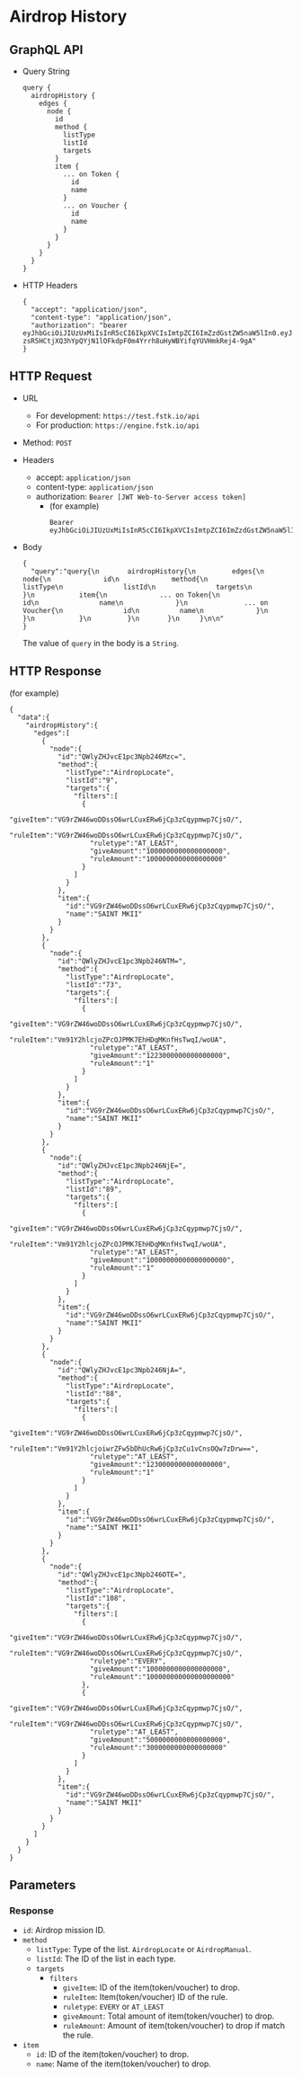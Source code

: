 
# Airdrop History

## GraphQL API

- Query String
  ```
  query {
    airdropHistory {
      edges {
        node {
          id
          method {
            listType
            listId
            targets
          }
          item {
            ... on Token {
              id
              name
            }
            ... on Voucher {
              id
              name
            }
          }
        }
      }
    }
  }
  ```
  
- HTTP Headers 
  ```
  {
    "accept": "application/json",
    "content-type": "application/json",
    "authorization": "bearer eyJhbGciOiJIUzUxMiIsInR5cCI6IkpXVCIsImtpZCI6ImZzdGstZW5naW5lIn0.eyJ1aWQiOiLDr1xiw73Ch8KDSFx1MDAxMcOowo5awrvCqsOAXHUwMDAywrwmIiwiaWF0IjoxNTM4NTYyODAyLCJleHAiOjE1Mzg2NDkyMDIsImF1ZCI6InVybjpmc3RrOmVuZ2luZSIsImlzcyI6InVybjpmc3RrOmVuZ2luZSIsInN1YiI6InVybjpmc3RrOmVuZ2luZTphY2Nlc3NfdG9rZW4ifQ.sGfxYe16aRx_vmvzlRps_gcyTeQD-zsR5HCtjXQ3hYpQYjN1lOFkdpF0m4Yrrh8uHyWBYifqYUVHmkRej4-9gA"
  }
  ```
## HTTP Request

- URL
  - For development: `https://test.fstk.io/api`
  - For production: `https://engine.fstk.io/api`

- Method: `POST`

- Headers
  - accept: `application/json`
  - content-type: `application/json` 
  - authorization: `Bearer [JWT Web-to-Server access token]`
    - (for example)
      ```
      Bearer eyJhbGciOiJIUzUxMiIsInR5cCI6IkpXVCIsImtpZCI6ImZzdGstZW5naW5lIn0.eyJ1aWQiOiLDr1xiw73Ch8KDSFx1MDAxMcOowo5awrvCqsOAXHUwMDAywrwmIiwiaWF0IjoxNTM4NzA5MDM2LCJleHAiOjE1Mzg3OTU0MzYsImF1ZCI6InVybjpmc3RrOmVuZ2luZSIsImlzcyI6InVybjpmc3RrOmVuZ2luZSIsInN1YiI6InVybjpmc3RrOmVuZ2luZTphY2Nlc3NfdG9rZW4ifQ.msJZ61FHIkKtjUpDs4sx1Kk1rb9vdhus3ntUDj6rHNmsygiHTgOEMQFJMtVqtWqkNgrtRgGpngq8Rf47xTT53g
      ```

- Body
  ``` 
  {  
    "query":"query{\n       airdropHistory{\n         edges{\n           node{\n             id\n             method{\n               listType\n               listId\n               targets\n             }\n           item{\n             ... on Token{\n               id\n               name\n             }\n              ... on Voucher{\n               id\n          name\n             }\n           }\n           }\n         }\n       }\n     }\n\n"
  }
  ```

  The value of `query` in the body is a `String`. 
  

## HTTP Response

(for example)
```
{  
  "data":{  
    "airdropHistory":{  
      "edges":[  
        {  
          "node":{  
            "id":"QWlyZHJvcE1pc3Npb246Mzc=",
            "method":{  
              "listType":"AirdropLocate",
              "listId":"9",
              "targets":{  
                "filters":[  
                  {  
                    "giveItem":"VG9rZW46woDDssO6wrLCuxERw6jCp3zCqypmwp7CjsO/",
                    "ruleItem":"VG9rZW46woDDssO6wrLCuxERw6jCp3zCqypmwp7CjsO/",
                    "ruletype":"AT_LEAST",
                    "giveAmount":"1000000000000000000",
                    "ruleAmount":"1000000000000000000"
                  }
                ]
              }
            },
            "item":{  
              "id":"VG9rZW46woDDssO6wrLCuxERw6jCp3zCqypmwp7CjsO/",
              "name":"SAINT MKII"
            }
          }
        },
        {  
          "node":{  
            "id":"QWlyZHJvcE1pc3Npb246NTM=",
            "method":{  
              "listType":"AirdropLocate",
              "listId":"73",
              "targets":{  
                "filters":[  
                  {  
                    "giveItem":"VG9rZW46woDDssO6wrLCuxERw6jCp3zCqypmwp7CjsO/",
                    "ruleItem":"Vm91Y2hlcjoZPcOJPMK7EhHDqMKnfHsTwqI/woUA",
                    "ruletype":"AT_LEAST",
                    "giveAmount":"1223000000000000000",
                    "ruleAmount":"1"
                  }
                ]
              }
            },
            "item":{  
              "id":"VG9rZW46woDDssO6wrLCuxERw6jCp3zCqypmwp7CjsO/",
              "name":"SAINT MKII"
            }
          }
        },
        {  
          "node":{  
            "id":"QWlyZHJvcE1pc3Npb246NjE=",
            "method":{  
              "listType":"AirdropLocate",
              "listId":"89",
              "targets":{  
                "filters":[  
                  {  
                    "giveItem":"VG9rZW46woDDssO6wrLCuxERw6jCp3zCqypmwp7CjsO/",
                    "ruleItem":"Vm91Y2hlcjoZPcOJPMK7EhHDqMKnfHsTwqI/woUA",
                    "ruletype":"AT_LEAST",
                    "giveAmount":"10000000000000000000",
                    "ruleAmount":"1"
                  }
                ]
              }
            },
            "item":{  
              "id":"VG9rZW46woDDssO6wrLCuxERw6jCp3zCqypmwp7CjsO/",
              "name":"SAINT MKII"
            }
          }
        },
        {  
          "node":{  
            "id":"QWlyZHJvcE1pc3Npb246NjA=",
            "method":{  
              "listType":"AirdropLocate",
              "listId":"88",
              "targets":{  
                "filters":[  
                  {  
                    "giveItem":"VG9rZW46woDDssO6wrLCuxERw6jCp3zCqypmwp7CjsO/",
                    "ruleItem":"Vm91Y2hlcjoiwrZFw5bDhUcRw6jCp3zCu1vCnsOQw7zDrw==",
                    "ruletype":"AT_LEAST",
                    "giveAmount":"1230000000000000000",
                    "ruleAmount":"1"
                  }
                ]
              }
            },
            "item":{  
              "id":"VG9rZW46woDDssO6wrLCuxERw6jCp3zCqypmwp7CjsO/",
              "name":"SAINT MKII"
            }
          }
        },
        {  
          "node":{  
            "id":"QWlyZHJvcE1pc3Npb246OTE=",
            "method":{  
              "listType":"AirdropLocate",
              "listId":"108",
              "targets":{  
                "filters":[  
                  {  
                    "giveItem":"VG9rZW46woDDssO6wrLCuxERw6jCp3zCqypmwp7CjsO/",
                    "ruleItem":"VG9rZW46woDDssO6wrLCuxERw6jCp3zCqypmwp7CjsO/",
                    "ruletype":"EVERY",
                    "giveAmount":"1000000000000000000",
                    "ruleAmount":"100000000000000000000"
                  },
                  {  
                    "giveItem":"VG9rZW46woDDssO6wrLCuxERw6jCp3zCqypmwp7CjsO/",
                    "ruleItem":"VG9rZW46woDDssO6wrLCuxERw6jCp3zCqypmwp7CjsO/",
                    "ruletype":"AT_LEAST",
                    "giveAmount":"5000000000000000000",
                    "ruleAmount":"3000000000000000000"
                  }
                ]
              }
            },
            "item":{  
              "id":"VG9rZW46woDDssO6wrLCuxERw6jCp3zCqypmwp7CjsO/",
              "name":"SAINT MKII"
            }
          }
        }
      ]
    }
  }
}
```

## Parameters
### Response
  - `id`: Airdrop mission ID.
  - `method`
    - `listType`: Type of the list. `AirdropLocate` or `AirdropManual`.
    - `listId`: The ID of the list in each type.
    - `targets`
      - `filters`
        - `giveItem`: ID of the item(token/voucher) to drop.
        - `ruleItem`: Item(token/voucher) ID of the rule.
        - `ruletype`: `EVERY` or `AT_LEAST`
        - `giveAmount`: Total amount of item(token/voucher) to drop.
        - `ruleAmount`: Amount of item(token/voucher) to drop if match the rule.
  - `item`
    - `id`: ID of the item(token/voucher) to drop.
    - `name`: Name of the item(token/voucher) to drop.